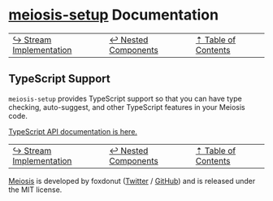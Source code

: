 # [meiosis-setup](https://meiosis.js.org/setup) Documentation

| | | |
| ---- | ---- | ---- |
| [&rarrhk; Stream Implementation](setup-stream-implementation.html) | [&larrhk; Nested Components](setup-nested-components.html) | [&#8673; Table of Contents](setup-toc.html) |

## TypeScript Support

`meiosis-setup` provides TypeScript support so that you can have type checking, auto-suggest, and
other TypeScript features in your Meiosis code.

[TypeScript API documentation is here.](ts-docs/index.html)

| | | |
| ---- | ---- | ---- |
| [&rarrhk; Stream Implementation](setup-stream-implementation.html) | [&larrhk; Nested Components](setup-nested-components.html) | [&#8673; Table of Contents](setup-toc.html) |

[Meiosis](https://meiosis.js.org) is developed by foxdonut ([Twitter](http://twitter.com/foxdonut00) /
[GitHub](https://github.com/foxdonut)) and is released under the MIT license.
